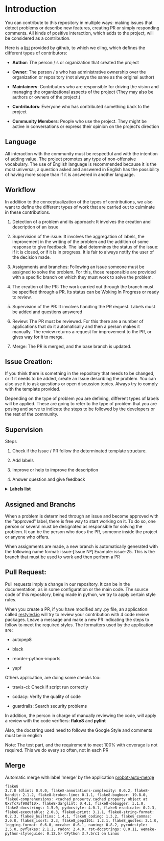 # Introduction

You can contribute to this repository in multiple ways: making issues that detect problems or describe new features,
creating PR or simply responding comments.
All kinds of positive interaction, which adds to the project, will be considered as a contribution.

Here is a [list][1] provided by github, to which we cling, which defines the different types of contributors:

- **Author**: The person / s or organization that created the project

- **Owner**: The person / s who has administrative ownership over the organization or repository (not always the same
as the original author)

 - **Maintainers**: Contributors who are responsible for driving the vision and managing the organizational aspects of
 the project (They may also be authors or owners of the project.)

 - **Contributors**: Everyone who has contributed something back to the project

 - **Community Members**: People who use the project. They might be active in conversations or express their opinion on
 the project’s direction

## Language

All interaction with the community must be respectful and with the intention of adding value. The project promotes any
type of non-offensive vocabulary. The use of English language is recommended because it is the most universal, a
question asked and answered in English has the possibility of having more scope than if it is answered in another
language.

## Workflow

In addition to the conceptualization of the types of contributions, we also want to define the different types of work
that are carried out to culminate in these contributions.

1. Detection of a problem and its approach: It involves the creation and description of an issue

2. Supervision of the issue: It involves the aggregation of labels, the improvement in the writing of the problem and
the addition of some response to give feedback. The label determines the status of the issue: if it is closed, or if it
is in progress. It is fair to always notify the user of the decision made.

3. Assignments and branches: Following an issue someone must be assigned to solve the problem. For this, those
responsible are provided with a specific branch on which they must work to solve the problem.

4. The creation of the PR: The work carried out through the branch must be specified through a PR. Its status can be
Woking In Progress or ready to review.

5. Supervision of the PR: It involves handling the PR request. Labels must be added and questions answered

6. Review: The PR must be reviewed. For this there are a number of applications that do it automatically and then a person
makes it manually. The review returns a request for improvement to the PR, or gives way for it to merge.

7. Merge: The PR is merged, and the base branch is updated.

## Issue Creation:

If you think there is something in the repository that needs to be changed, or if it needs to be added, create an Issue
describing the problem.
You can also use it to ask questions or open discussion topics.
Always try to comply with the template provided.

Depending on the type of problem you are defining, different types of labels will be applied. These are going to refer
to the type of problem that you are posing and serve to indicate the steps to be followed by the developers or the rest
of the community.

## Supervision

Steps

1. Check if the Issue / PR follow the determinated template structure.

2. Add labels

3. Improve or help to improve the description

4. Answer question and give feedback

<details>

<summary><b>Labels list</b></summary>

>
> #### Status
> 
> Color: ![#cfcfcf][color_1]
> 
> Issues:
> 
> - approved: Can work on it
> 
> PR:
> 
> - don't merge: Don't merge the PR
> 
> - merge: Merge the PR
>

>
> #### High priority
> 
> Color: ![#000000][color_2]
> 
> - bug: Something doesn't work as expected
> 
> - security: Security issue
> 
> - master: Something that occurs in master branch
>

>
> #### Comunity
> 
> Color: ![#0366d6][color_3]
> 
> - discusion: Debate about something
> 
> - question: Question
> 
> - good first issue: To attract new contributors
> 
> - help wanted: Help is needed or to attract new contributors
>

>
> #### Type
>
> Color: ![#d11f5a][color_4]
>
> - dependencies: Update a dependency
>
> - documentation: Documentation development
>
> - enhancement: New feature
>
> - fix: Something need to be fixed or improved
>
> - review: Proposes analysis
>

>
> #### Special
> 
> Color: ![#94e582][color_5]
> 
> - hacktoberfest: https://hacktoberfest.digitalocean.com/
>

</details>

## Assigned and Branchs

When a problem is determined through an issue and become approved with the "approved" label, there is free way to start
working on it.
To do so, one person or several must be designated as responsible for solving the problem. It can be the person who
does the PR, someone inside the project or anyone who offers.

When assignments are made, a new branch is automatically generated with the following name format: issue-[Issue Nº]
Example: issue-25. This is the branch that must be used to work and then perform a PR

## Pull Request:

Pull requests imply a change in our repository. It can be in the documentation, as in some configuration or the main
code. The source code of this repository, being made in python, we try to apply certain style rules.

When you create a PR, if you have modified any .py file, an application called [restyled.io][2] will try to review your
contribution with 4 code review packages. Leave a message and make a new PR indicating the steps to follow to meet the
required styles.
The formatters used by the application are:

- autopep8

- black

- reorder-python-imports

- yapf

Others application, are doing some checks too:

- travis-ci: Check if script run correctly

- codacy: Verify the quality of code

- guardrails: Search security problems

In addition, the person in charge of manually reviewing the code, will apply a review with the code verifiers:
**flake8** and **pylint**

Also, the docstring used need to follows the Google Style and comments must be in english

Note: The test part, and the requirement to meet 100% with coverage is not required. This we do every so often, not in
each PR

## Merge

Automatic merge with label 'merge' by the application [probot-auto-merge][3]

[1]: https://opensource.guide/how-to-contribute/#anatomy-of-an-open-source-project
[2]: https://restyled.io
[3]: https://github.com/apps/probot-auto-merge

[color_1]: https://placehold.it/15/cfcfcf/000000?text=+
[color_2]: https://placehold.it/15/000000/000000?text=+
[color_3]: https://placehold.it/15/0366d6/000000?text=+
[color_4]: https://placehold.it/15/d11f5a/000000?text=+
[color_5]: https://placehold.it/15/94e582/000000?text=+

```
flake8
3.7.8 (dlint: 0.9.0, flake8-annotations-complexity: 0.0.2, flake8-bandit: 2.1.2, flake8-broken-line: 0.1.1, flake8-bugbear: 19.8.0, flake8-comprehensions: <cached_property.cached_property object at 0x7fc75f90df10>, flake8-darglint: 0.4.1, flake8-debugger: 3.1.0, flake8-docstrings: 1.5.0, pydocstyle: 4.0.1, flake8-eradicate: 0.2.3, flake8-executable: 2.0.3, flake8-print: 3.1.1, flake8-string-format: 0.2.3, flake8_builtins: 1.4.1, flake8_coding: 1.3.2, flake8_commas: 2.0.0, flake8_isort: 2.3, flake8_pep3101: 1.2.1, flake8_quotes: 2.1.0, logging-format: 0.6.0, mccabe: 0.6.1, naming: 0.8.2, pycodestyle: 2.5.0, pyflakes: 2.1.1, radon: 2.4.0, rst-docstrings: 0.0.11, wemake-python-styleguide: 0.12.5) CPython 3.7.5rc1 on Linux
```
